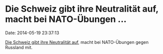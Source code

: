 Die Schweiz gibt ihre Neutralität auf, macht bei NATO-Übungen \...
==================================================================

Date: 2014-05-19 23:37:13

[Die Schweiz gibt ihre Neutralität
auf](http://bazonline.ch/schweiz/standard/Schweizer-Armee-bricht-die-Neutralitaet/story/29456092),
macht bei NATO-Übungen gegen Russland mit.
